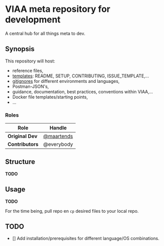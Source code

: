 # VIAA meta repository for development

A central hub for all things meta to dev.

## Synopsis

This repository will host:

- reference files,
- [templates](./templates): README, SETUP, CONTRIBUTING, ISSUE_TEMPLATE,...
- [gitignores](./gitignores) for different environments and languages,
- Postman-JSON's,
- guidance, documentation, best practices, conventions within VIAA,...
- Docker file templates/starting points,
- ...

### Roles

| Role              | Handle         |
|-------------------|----------------|
| **Original Dev**  | [@maartends](https://github.com/maartends) |
| **Contributors**  | @everybody     |

## Structure

**TODO**

## Usage

**TODO**

For the time being, pull repo en `cp` desired files to your local repo.

## TODO

- [] Add installation/prerequisites for different language/OS combinations.
